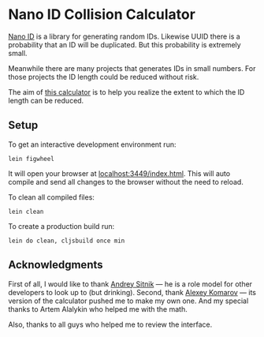 # Nano ID Collision Calculator

[Nano ID](https://github.com/ai/nanoid) is a library for generating random IDs. Likewise UUID there is a probability that an ID will be duplicated. But this probability is extremely small.

Meanwhile there are many projects that generates IDs in small numbers. For those projects the ID length could be reduced without risk.

The aim of [this calculator](https://zelark.github.io/nano-id-cc/) is to help you realize the extent to which the ID length can be reduced.

## Setup

To get an interactive development environment run:

    lein figwheel

It will open your browser at [localhost:3449/index.html](http://localhost:3449/index.html).
This will auto compile and send all changes to the browser without the
need to reload.

To clean all compiled files:

    lein clean

To create a production build run:

    lein do clean, cljsbuild once min

## Acknowledgments

First of all, I would like to thank [Andrey Sitnik](https://github.com/ai) — he is a role model for other developers to look up to (but drinking). Second, thank [Alexey Komarov](https://github.com/alex7kom) — its version of the calculator pushed me to make my own one. And my special thanks to Artem Alalykin who helped me with the math.

Also, thanks to all guys who helped me to review the interface.
